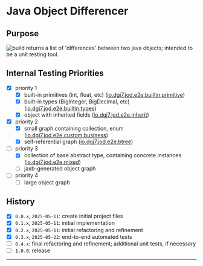 # Java Object Differencer
## Purpose
![build](https://github.com/dgj7/java-object-differencer/actions/workflows/build.yml/badge.svg)
returns a list of 'differences' between two java objects; intended to be a unit testing tool.

## Internal Testing Priorities
- [x] priority 1
  - [x] built-in primitives (int, float, etc) ([io.dgj7.jod.e2e.builtin.primitive](src/test/java/io/dgj7/jod/e2e/builtin/primitive))
  - [x] built-in types (BigInteger, BigDecimal, etc) ([io.dgj7.jod.e2e.builtin.types](src/test/java/io/dgj7/jod/e2e/builtin/types))
  - [x] object with inherited fields ([io.dgj7.jod.e2e.inherit](src/test/java/io/dgj7/jod/e2e/inherit))
- [x] priority 2
  - [x] small graph containing collection, enum ([io.dgj7.jod.e2e.custom.business](src/test/java/io/dgj7/jod/e2e/custom/business))
  - [x] self-referential graph ([io.dgj7.jod.e2e.btree](src/test/java/io/dgj7/jod/e2e/btree))
- [ ] priority 3
  - [x] collection of base abstract type, containing concrete instances ([io.dgj7.jod.e2e.mixed](src/test/java/io/dgj7/jod/e2e/mixed))
  - [ ] jaxb-generated object graph
- [ ] priority 4
  - [ ] large object graph

## History
- [x] `0.0.x`, `2025-05-11`: create initial project files
- [x] `0.1.x`, `2025-05-11`: initial implementation
- [x] `0.2.x`, `2025-05-11`: initial refactoring and refinement
- [x] `0.3.x`, `2025-05-22`: end-to-end automated tests
- [ ] `0.4.x`: final refactoring and refinement; additional unit tests, if necessary
- [ ] `1.0.0`: release

---
